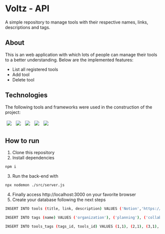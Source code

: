# Voltz - API

A simple repository to manage tools with their respective names, links, descriptions and tags.

## About

This is an web application with which lots of people can manage their tools to a better understanding. Below are the implemented features:

- List all registered tools
- Add tool
- Delete tool

## Technologies
The following tools and frameworks were used in the construction of the project:<br>
<p>
  <img style='margin: 5px;' src='https://img.shields.io/badge/Node.js-339933?style=for-the-badge&logo=nodedotjs&logoColor=white'>
  <img style='margin: 5px;' src='https://img.shields.io/badge/npm-CB3837?style=for-the-badge&logo=npm&logoColor=white'>
  <img style='margin: 5px;' src='https://img.shields.io/badge/Express.js-000000?style=for-the-badge&logo=express&logoColor=white'>
  <img style='margin: 5px;' src='https://img.shields.io/badge/JavaScript-323330?style=for-the-badge&logo=javascript&logoColor=F7DF1E'>
  <img style='margin: 5px;' src='https://img.shields.io/badge/PostgreSQL-316192?style=for-the-badge&logo=postgresql&logoColor=white'>
</p>

## How to run

1. Clone this repository
2. Install dependencies
```bash
npm i
```
3. Run the back-end with
```bash
npx nodemon ./src/server.js
```
4. Finally access http://localhost:3000 on your favorite browser
5. Create your database following the next steps
```bash
INSERT INTO tools (title, link, description) VALUES ('Notion','https://notion.so', 'All in one tool to organize teams and ideas. Write, plan, collaborate, and get organized.'), ('json-server','https://github.com/typicode/json-server', 'Fake REST API based on a json schema. Useful for mocking and creating APIs for front-end devs'), ('fastify','https://www.fastify.io/', 'Extremely fast and simple, low-overhead web framework for NodeJS. Supports HTTP2.');
```
```bash
INSERT INTO tags (name) VALUES ('organization'), ('planning'), ('collaboration'), ('writing'), ('calendar'), ('api'), ('json'), ('schema'), ('node'), ('github'), ('rest'), ('web'), ('framework'), ('http2'), ('https'), ('localhost');
```
```bash
INSERT INTO tools_tags (tags_id, tools_id) VALUES (1,1), (2,1), (3,1), (4,1), (5,1), (6,2), (7,2), (8,2), (9,2), (10,2), (11,2), (12,3), (13,3), (14,3), (15,3), (16,3), (9,3); 
```
